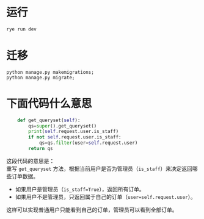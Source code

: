 # 运行
```bash
rye run dev
```
# 迁移
```shell
python manage.py makemigrations;
python manage.py migrate;
```
# 下面代码什么意思
```python
    def get_queryset(self):
        qs=super().get_queryset()
        print(self.request.user.is_staff)
        if not self.request.user.is_staff:
            qs=qs.filter(user=self.request.user)
        return qs

```
这段代码的意思是：  
重写 `get_queryset` 方法，根据当前用户是否为管理员（`is_staff`）来决定返回哪些订单数据。

- 如果用户是管理员（`is_staff=True`），返回所有订单。
- 如果用户不是管理员，只返回属于自己的订单（`user=self.request.user`）。

这样可以实现普通用户只能看到自己的订单，管理员可以看到全部订单。
